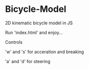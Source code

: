 # Bicycle-Model
2D kinematic bicycle model in JS

Run 'index.html' and enjoy...

Controls

'w' and 's' for acceration and breaking

'a' and 'd' for steering

